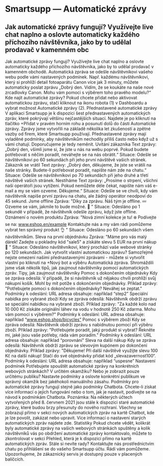 # Smartsupp — Automatické zprávy
## Jak automatické zprávy fungují? Využívejte live chat naplno a oslovte automaticky každého příchozího návštěvníka, jako by to udělal prodavač v kamenném obc
Jak automatické zprávy fungují?
Využívejte live chat naplno a oslovte automaticky každého příchozího návštěvníka, jako by to udělal prodavač v kamenném obchodě.
Automatická zpráva se odešle návštěvníkovi vašeho webu podle vámi nastavených podmínek. Např. každému návštěvníkovi, který si prohlíží detail fotoaparátu Canon více jak 3 minuty, můžete automaticky poslat zprávu „Dobrý den. Vidím, že se koukáte na naše nové zrcadlovky Canon. Mohu vám pomoci s výběrem toho pravého modelu?“ 
Kde najít automatické zprávy?
Pokud chcete přidat nebo aktivovat automatickou zprávu, stačí kliknout na ikonu robota (1) v Dashboardu a vybrat možnost Automatické zprávy (2).
Přednastavené automatické zprávy
V aplikaci Smartsupp je k dispozici šest přednastavených automatických zpráv, které pokrývají většinu nejčastějších situací. Najdete je po kliknutí na tlačítko +Přidat v pravém horním rohu a posunutí dolů do části Automatické zprávy. Zprávy jsme vytvořili na základě několika let zkušeností a zpětné vazby od firem, které Smartsupp používají. Přednastavené zprávy mají vyladěné podmínky, aby návštěvníkům nechodily příliš často nebo když už s vámi chatují. Doporučujeme je tedy neměnit.
Uvítání zákazníka
Text zprávy: „Dobrý den, všimli jsme si, že jste u nás na webu poprvé. Pokud budete potřebovat s něčím poradit, neváhejte se na nás obrátit.“
Situace: Odešle se návštěvníkovi po 60 sekundách při jeho první návštěvě vašich stránek.
Zákazník se vrátil
Text zprávy: „Dobrý den, děkujeme, že jste se vrátili na naše stránky. Budete-li potřebovat poradit, napište nám zde na chatu.“
Situace: Odešle se návštěvníkovi po 70 sekundách při jeho druhé a třetí návštěvě vašich stránek.
Nestíháme
Text zprávy: „Prosíme o strpení, všichni naši operátoři jsou vytíženi. Pokud nemůžete déle čekat, napište nám váš e-mail a my se vám ozveme. Děkujeme.“ 
Situace: Odešle se ve chvíli, kdy vám návštěvník napíše první zprávu na chatu, ale žádný operátor neodpoví do 45 sekund.
Jsme offline
Zpráva: "Díky za zprávu. Náš tým je offline. 💤 Ozveme se vám, jakmile to bude možné. 🙂 "
Situace: Odesláno po 1 sekundě v případě, že návštěvník odešle zprávu, když jste offline.
Oznámení o novém produktu
Zpráva: "Nová zimní kolekce je tu! ❄️ Podívejte se na: www.eshop.en/example Kontaktujte nás a my vám rádi pomůžeme vybrat ten správný produkt 👌 "
Situace: Odesláno po 60 sekundách všem návštěvníkům.
Sleva na první objednávku
Zpráva: "Máme pro vás malý dárek! Zadejte u pokladny kód "sale5" a získáte slevu 5 EUR na první nákup 💸 "
Situace: Odesláno návštěvníkovi, který prochází vaše webové stránky po 120 sekundách.
Jak vytvořit vlastní automatickou zprávu?
Samozřejmě nejste omezeni našimi přednastavenými zprávami - můžete si vytvořit vlastní po kliknutí na +Nový bot a výběru Automatická zpráva.
Shromáždili jsme však několik tipů, jak zaujmout návštěvníky pomocí automatických zpráv.
Tipy, jak zaujmout návštěvníky
Pomoc s dokončením objednávky
Kdy se zpráva odesílá: V případě, že si návštěvník už nějakou chvíli prohlíží svůj nákupní košík. Mohl by mít potíže s dokončením objednávky.
Příklad zprávy: "Potřebujete pomoci s dokončením objednávky? Neváhej se zeptat." 
Podmínky k odeslání: URL adresa obsahuje: například “step2”
Speciální nabídka pro vybrané zboží
Kdy se zpráva odesílá: Návštěvník obdrží zprávu se speciální nabídkou na vybrané zboží.
Příklad zprávy: "Za každé kolo nad 10 000 Kč získáte originální láhev na vodu v hodnotě 250 Kč zdarma. Mohu vám pomoci s výběrem?" 
Podmínky k odeslání: 
URL adresa obsahuje: například “www.eshop.shop/bicycles”
Pomoc s výběrem zboží
Kdy se zpráva odesílá: Návštěvník obdrží zprávu s nabídnutou pomocí při výběru zboží.
Příklad zprávy: "Potřebujete poradit, jaký produkt si vybrat? Řekněte mi, jaké jsou vaše potřeby, ráda vám poradím." 
Podmínky k odeslání: URL adresa obsahuje: například “porovnání”
Sleva na další nákup
Kdy se zpráva odesílá: Návštěvník obdrží zprávu se slevovým kupónem po dokončení objednávky.
Příklad zprávy: "Děkujeme! Při další návštěvě využijte slevu 100 Kč na další nákup! Stačí do své objednávky přidat kód „slevazavernost100“. 
Podmínky k odeslání: URL adresa obsahuje: například “uspesne”
Nastavení podmínek
Potřebujete spouštět automatické zprávy na konkrétních webových stránkách? V určitém okamžiku? Nebo je zobrazit pouze určitému publiku? Nastavte podmínky a oslovte konkrétní publikum ve správný okamžik bez jakéhokoli manuálního zásahu.
Podmínky pro automatické zprávy fungují stejně jako podmínky Chatbota. Chcete-li získat více informací o jejich fungování nebo o tom, jak je nastavit, podívejte se na návod k podmínkám Chatbota.
Poznámka: Na některých účtech vytvořených před 8. červnem 2021 jsou stále k dispozici staré automatické zprávy, které budou brzy přesunuty do nového rozhraní. Všechny se zobrazují přímo v sekci nových automatických zpráv na kartě Chatbot, kde je lze povolit, zakázat nebo upravit. Více informací o nastavení starých automatických zpráv najdete zde.
Statistiky
Pokud chcete vědět, kolikrát byly automatické zprávy na vašich webových stránkách spuštěny a kolik návštěvníků vás po obdržení automatické zprávy kontaktovalo, můžete to zkontrolovat v sekci Přehled, která je k dispozici přímo na kartě automatických zpráv.
Stále si nevíte rady? Kontaktujte nás prostřednictvím chatu po přihlášení se do vašeho Smartsupp účtu. Rádi vám pomůžeme. Upozorňujeme, že zákaznický servis je dostupný pouze v placených balíčcích.

